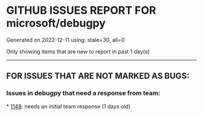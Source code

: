 
# GITHUB ISSUES REPORT FOR microsoft/debugpy


Generated on 2022-12-11 using: stale=30, all=0


Only showing items that are new to report in past 1 day(s)


---

## FOR ISSUES THAT ARE NOT MARKED AS BUGS:


### Issues in debugpy that need a response from team:


\* [1148](https://github.com/microsoft/debugpy/issues/1148 "ModuleNotFoundError: No module named 'debugpy'"): needs an initial team response (1 days old)
